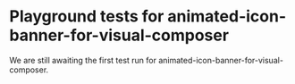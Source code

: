 # Playground tests for animated-icon-banner-for-visual-composer
We are still awaiting the first test run for animated-icon-banner-for-visual-composer.
